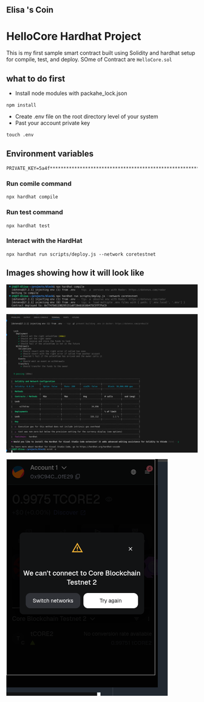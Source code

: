 ## Elisa 's Coin

# HelloCore Hardhat Project

This is my first sample smart contract built using Solidity and hardhat setup for compile, test, and deploy. SOme of Contract are `` HelloCore.sol ``

## what to do first

* Install node modules with packahe_lock.json
 ```
 npm install
 ```
* Create .env file on the root directory level of your system
* Past your account private key
```shell
touch .env
```
## Environment variables
```
PRIVATE_KEY=5a4f**************************************************************
```

### Run comile command
```
npx hardhat compile
```

### Run test command
```
npx hardhat test
```

### Interact with the HardHat

```
npx hardhat run scripts/deploy.js --network coretestnet
```

## Images showing how it will look like

![deploy](./deploy.png)

![Test](./test.png)

![Account](./account.png)
